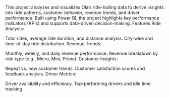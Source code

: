 This project analyzes and visualizes Ola’s ride-hailing data to derive insights into ride patterns, customer behavior, revenue trends, and driver performance. Built using Power BI, the project highlights key performance indicators (KPIs) and supports data-driven decision-making.
Features
Ride Analysis:

Total rides, average ride duration, and distance analysis.
City-wise and time-of-day ride distribution.
Revenue Trends:

Monthly, weekly, and daily revenue performance.
Revenue breakdown by ride type (e.g., Micro, Mini, Prime).
Customer Insights:

Repeat vs. new customer trends.
Customer satisfaction scores and feedback analysis.
Driver Metrics:

Driver availability and efficiency.
Top-performing drivers and idle time tracking.
